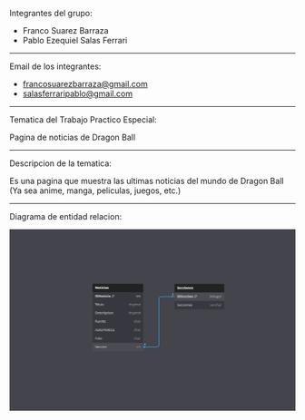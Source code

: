 Integrantes del grupo:

+ Franco Suarez Barraza
+ Pablo Ezequiel Salas Ferrari  

****

Email de los integrantes:

+ francosuarezbarraza@gmail.com
+ salasferraripablo@gmail.com

****

Tematica del Trabajo Practico Especial:

Pagina de noticias de Dragon Ball

****

Descripcion de la tematica:

Es una pagina que muestra las ultimas noticias del mundo de Dragon Ball (Ya sea anime, manga, peliculas, juegos, etc.)

****

Diagrama de entidad relacion:

![Diagrama](Diagrama.png)
